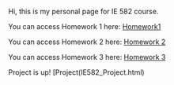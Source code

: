 
Hi, this is my personal page for IE 582 course.

You can access Homework 1 here:
[Homework1](Homework_1.html)

You can access Homework 2 here:
[Homework 2](Homework_2.html)

You can access Homework 3 here:
[Homework 3](HW3,IE582.html)


Project is up!
[Project(IE582_Project.html)
